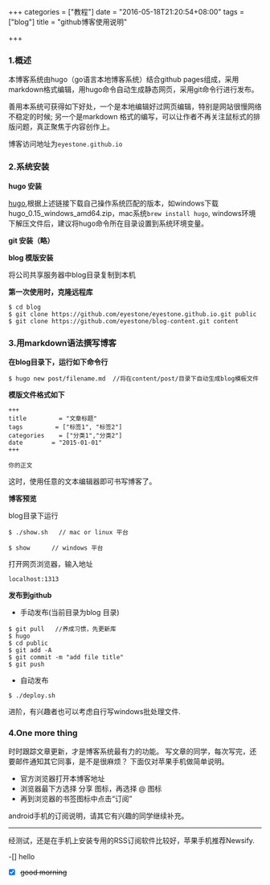 +++
categories = ["教程"]
date = "2016-05-18T21:20:54+08:00"
tags = ["blog"]
title = "github博客使用说明"

+++

### 1.概述

本博客系统由hugo（go语言本地博客系统）结合github pages组成，采用markdown格式编辑，用hugo命令自动生成静态网页，采用git命令行进行发布。

善用本系统可获得如下好处，一个是本地编辑好过网页编辑，特别是网站很慢网络不稳定的时候; 另一个是markdown 格式的编写，可以让作者不再关注鼠标式的排版问题，真正聚焦于内容创作上。


博客访问地址为`eyestone.github.io`

### 2.系统安装

**hugo 安装**

[hugo](https://github.com/spf13/hugo/releases),根据上述链接下载自己操作系统匹配的版本，如windows下载hugo_0.15_windows_amd64.zip，mac系统`brew install hugo`, windows环境下解压文件后，建议将hugo命令所在目录设置到系统环境变量。

**git 安装（略）**

**blog 模版安装**

将公司共享服务器中blog目录复制到本机

**第一次使用时，克隆远程库**

```
$ cd blog
$ git clone https://github.com/eyestone/eyestone.github.io.git public 
$ git clone https://github.com/eyestone/blog-content.git content 
```

### 3.用markdown语法撰写博客

**在blog目录下，运行如下命令行**

``` 
$ hugo new post/filename.md  //将在content/post/目录下自动生成blog模板文件
```

**模版文件格式如下**

```
+++
title         = "文章标题"
tags         = ["标签1", "标签2"]
categories    = ["分类1","分类2"]
date        = "2015-01-01"
+++

你的正文
```
这时，使用任意的文本编辑器即可书写博客了。

**博客预览**

blog目录下运行
```
$ ./show.sh   // mac or linux 平台

$ show      // windows 平台
```
打开网页浏览器，输入地址

```
localhost:1313
```

**发布到github**

- 手动发布(当前目录为blog 目录)

```
$ git pull   //养成习惯，先更新库
$ hugo
$ cd public
$ git add -A
$ git commit -m "add file title"
$ git push
```

- 自动发布

```
$ ./deploy.sh
```

进阶，有兴趣者也可以考虑自行写windows批处理文件.


### 4.One more thing

时时跟踪文章更新，才是博客系统最有力的功能。
写文章的同学，每次写完，还要邮件通知其它同事，是不是很麻烦？
下面仅对苹果手机做简单说明。

* 官方浏览器打开本博客地址
* 浏览器最下方选择 分享 图标，再选择 @ 图标
* 再到浏览器的书签图标中点击“订阅”

android手机的订阅说明，请其它有兴趣的同学继续补充。

---
经测试，还是在手机上安装专用的RSS订阅软件比较好，苹果手机推荐Newsify.

-[] hello 
-[X] ~~good morning~~

